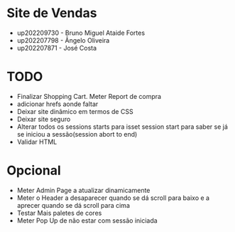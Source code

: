 
# Site de Vendas

* up202209730 - Bruno Miguel Ataide Fortes
* up202207798 - Ângelo Oliveira
* up202207871 - José Costa  


# TODO

* Finalizar Shopping Cart. Meter Report de compra
* adicionar hrefs aonde faltar
* Deixar site dinâmico em termos de CSS
* Deixar site seguro
* Alterar todos os sessions starts para isset session start para saber se já se iniciou a sessão(session abort to end)
* Validar HTML

# Opcional 

* Meter Admin Page a atualizar dinamicamente
* Meter o Header a desaparecer quando se dá scroll para baixo e a aprecer quando se dá scroll para cima
* Testar Mais paletes de cores
* Meter Pop Up de não estar com sessão iniciada